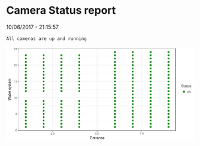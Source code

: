 Camera Status report
================
10/06/2017 - 21:15:57

    All cameras are up and running

![](camreport_files/figure-markdown_github/unnamed-chunk-2-1.png)
